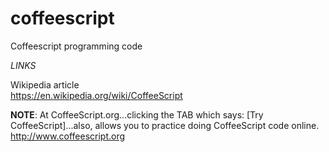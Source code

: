 # coffeescript
Coffeescript programming code

*LINKS*

Wikipedia article  
https://en.wikipedia.org/wiki/CoffeeScript  

**NOTE**: At CoffeeScript.org...clicking the TAB which says: [Try CoffeeScript]...also, allows you to practice doing CoffeeScript code online.  
http://www.coffeescript.org  


